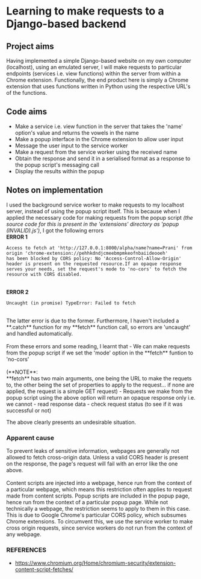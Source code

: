 # Learning to make requests to a Django-based backend
## Project aims
Having implemented a simple Django-based website on my own computer (localhost), using an emulated server, I will make requests to particular endpoints (services i.e. view functions) within the server from within a Chrome extension. Functionally, the end product here is simply a Chrome extension that uses functions written in Python using the respective URL's of the functions.

## Code aims
- Make a service i.e. view function in the server that takes the 'name' option's value and returns the vowels in the name
- Make a popup interface in the Chrome extension to allow user input
- Message the user input to the service worker
- Make a request from the service worker using the received name
- Obtain the response and send it in a serialised format as a response to the popup script's messaging call
- Display the results within the popup

## Notes on implementation
I used the background service worker to make requests to my localhost server, instead of using the popup script itself. This is because when I applied the necessary code for making requests from the popup script _(the source code for this is present in the 'extensions' directory as 'popup (INVALID).js')_, I got the following errors
<br>**ERROR 1**<br>
```
Access to fetch at 'http://127.0.0.1:8000/alpha/name?name=Prani' from origin 'chrome-extension://pehhkdndjcmeebmpmkeofnbaiideooeh' 
has been blocked by CORS policy: No 'Access-Control-Allow-Origin' header is present on the requested resource.If an opaque response 
serves your needs, set the request's mode to 'no-cors' to fetch the resource with CORS disabled.
```
<br>**ERROR 2**<br>
```
Uncaught (in promise) TypeError: Failed to fetch
```
<br>
The latter error is due to the former. Furthermore, I haven't included a **.catch** function for my **fetch** function call, so errors are 'uncaught' and handled automatically.
<br><br>
From these errors and some reading, I learnt that
-  We can make requests from the popup script if we set the 'mode' option in the **fetch** funtion to 'no-cors'<br><br>(**NOTE**:<br> **fetch** has two main arguments, one being the URL to make the requets to, the other being the set of properties to apply to the request... if none are applied, the request is a simple GET request)
-  Requests we make from the popup script using the above option will return an opaque response only i.e. we cannot
  - read response data
  - check request status (to see if it was successful or not)

The above clearly presents an undesirable situation.

### Apparent cause
To prevent leaks of sensitive information, webpages are generally not allowed to fetch cross-origin data. Unless a valid CORS header is present on the response, the page's request will fail with an error like the one above.
<br><br>
Content scripts are injected into a webpage, hence run from the context of a particular webpage, which means this restriction often applies to request made from content scripts. Popup scripts are included in the popup page, hence run from the context of a particular popup page. While not technically a webpage, the restriction seems to apply to them in this case. This is due to Google Chrome's particular CORS policy, which subsumes Chrome extensions. To circumvent this, we use the service worker to make cross origin requests, since service workers do not run from the context of any webpage.

### REFERENCES
- https://www.chromium.org/Home/chromium-security/extension-content-script-fetches/
